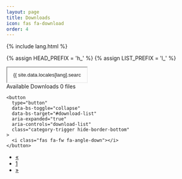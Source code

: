 ```yaml
---
layout: page
title: Downloads
icon: fas fa-download
order: 4
---
```


{% include lang.html %}

{% assign HEAD_PREFIX = 'h_' %}
{% assign LIST_PREFIX = 'l_' %}

<div class="row g-2 align-items-center">
  <div class="col">
    <input 
      type="text" 
      class="form-control form-control-lg border-0 bg-light dark-mode-inverted" 
      id="searchInput"
      placeholder="{{ site.data.locales[lang].search.hint | default: 'Search files...' }}"
    >
  </div>
</div>

<div class="card categories mt-3">
  <div class="card-header d-flex justify-content-between hide-border-bottom">
    <span class="ms-2">
      <i class="far fa-folder-open fa-fw"></i>
      <span class="text-muted">Available Downloads</span>
      <span class="text-muted small font-weight-light">
        <span id="file-count">0</span> files
      </span>
    </span>

    <button
      type="button"
      data-bs-toggle="collapse"
      data-bs-target="#download-list"
      aria-expanded="true"
      aria-controls="download-list"
      class="category-trigger hide-border-bottom"
    >
      <i class="fas fa-fw fa-angle-down"></i>
    </button>
  </div>

  <div id="download-list" class="collapse show">
    <ul class="list-group">
    </ul>
    <nav aria-label="Downloads pagination">
      <ul class="pagination justify-content-center mt-3">
        <li class="page-item disabled" id="prevPage">
          <a class="page-link" href="#" aria-label="Previous">
            <span aria-hidden="true">&laquo;</span>
          </a>
        </li>
        <li class="page-item active" id="currentPage">
          <a class="page-link" href="#">1</a>
        </li>
        <li class="page-item" id="nextPage">
          <a class="page-link" href="#" aria-label="Next">
            <span aria-hidden="true">&raquo;</span>
          </a>
        </li>
      </ul>
    </nav>
  </div>
</div>

<script>
(function() {
  const fileList = [
    {% for file in site.static_files %}
      {% if file.path contains '/downloads/' %}
      {
        name: "{{ file.name }}",
        path: "{{ file.path | relative_url }}",
        date: "{{ file.modified_time | date: '%Y-%m-%d' }}"
      }{% unless forloop.last %},{% endunless %}
      {% endif %}
    {% endfor %}
  ];

  const itemsPerPage = 10;
  let currentPage = 1;
  let totalPages = Math.ceil(fileList.length / itemsPerPage);
  let filteredFiles = [...fileList];

  const downloadList = document.querySelector('#download-list ul');
  const prevPageBtn = document.getElementById('prevPage');
  const currentPageBtn = document.getElementById('currentPage');
  const nextPageBtn = document.getElementById('nextPage');
  const searchInput = document.getElementById('searchInput');
  const fileCountSpan = document.getElementById('file-count');

  function displayFiles(page) {
    const start = (page - 1) * itemsPerPage;
    const end = start + itemsPerPage;
    const files = filteredFiles.slice(start, end);

    downloadList.innerHTML = '';
    const fragment = document.createDocumentFragment();
    
    files.forEach(file => {
      const li = document.createElement('li');
      li.className = 'list-group-item';
      
      li.innerHTML = `
        <div class="d-flex justify-content-between align-items-center">
          <span>
            <i class="far fa-file fa-fw"></i>
            <a href="${file.path}" download class="mx-2">${file.name}</a>
            <span class="text-muted small font-weight-light">
              Added: ${file.date}
            </span>
          </span>
          <a href="${file.path}" 
             download 
             class="category-trigger hide-border-bottom"
             aria-label="Download ${file.name}"
          >
            <i class="fas fa-download fa-fw"></i>
          </a>
        </div>
      `;
      
      fragment.appendChild(li);
    });

    downloadList.appendChild(fragment);
    updatePagination();
  }

  function updatePagination() {
    prevPageBtn.classList.toggle('disabled', currentPage === 1);
    nextPageBtn.classList.toggle('disabled', currentPage === totalPages);
    currentPageBtn.firstElementChild.textContent = currentPage;
  }

  function handleSearch() {
    const searchTerm = searchInput.value.toLowerCase();
    filteredFiles = fileList.filter(file => 
      file.name.toLowerCase().includes(searchTerm)
    );
    totalPages = Math.ceil(filteredFiles.length / itemsPerPage);
    currentPage = 1;
    displayFiles(currentPage);
    fileCountSpan.textContent = filteredFiles.length;
  }

  function init() {
    searchInput.addEventListener('input', handleSearch);

    prevPageBtn.addEventListener('click', () => {
      if (currentPage > 1) {
        currentPage--;
        displayFiles(currentPage);
      }
    });

    nextPageBtn.addEventListener('click', () => {
      if (currentPage < totalPages) {
        currentPage++;
        displayFiles(currentPage);
      }
    });

    displayFiles(currentPage);
  }

  if (document.readyState === 'loading') {
    document.addEventListener('DOMContentLoaded', init);
  } else {
    init();
  }
})();
</script>

<style>
.category-trigger {
  margin-left: 2rem;
  border-bottom: none !important;
  background: none;
  border: none;
  padding: 0;
}

.category-trigger:hover {
  color: var(--link-hover-color) !important;
}

#download-list .list-group-item:first-child {
  border-top: none;
}

#download-list .list-group-item:last-child {
  border-bottom: none;
}

.form-control.form-control-lg {
  padding: 0.75rem 1rem;
}

.dark-mode-inverted {
  background-color: var(--body-bg) !important;
  border-color: var(--border-color) !important;
  color: var(--text-color) !important;
}

.dark-mode-inverted::placeholder {
  color: var(--text-color-secondary) !important;
}

.hide-border-bottom {
  border-bottom: none !important;
}
</style>
